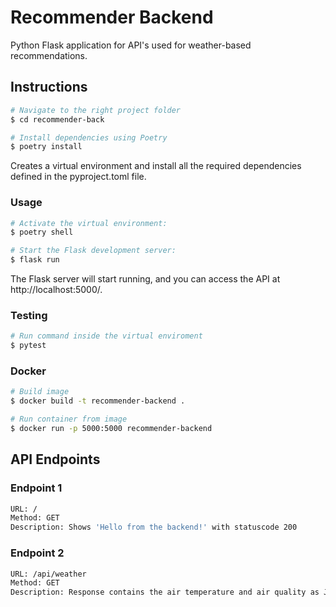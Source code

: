 # Recommender Backend

Python Flask application for API's used for weather-based recommendations.

## Instructions

```bash
# Navigate to the right project folder
$ cd recommender-back

# Install dependencies using Poetry
$ poetry install
```
Creates a virtual environment and install all the required dependencies defined in the pyproject.toml file.

### Usage
```bash
# Activate the virtual environment:
$ poetry shell

# Start the Flask development server:
$ flask run
```
The Flask server will start running, and you can access the API at http://localhost:5000/.

### Testing
```bash
# Run command inside the virtual enviroment
$ pytest
```

### Docker

```bash 
# Build image
$ docker build -t recommender-backend .

# Run container from image
$ docker run -p 5000:5000 recommender-backend
```

## API Endpoints

### Endpoint 1

```bash
URL: /
Method: GET
Description: Shows 'Hello from the backend!' with statuscode 200
```

### Endpoint 2
```bash
URL: /api/weather
Method: GET
Description: Response contains the air temperature and air quality as JSON
```


